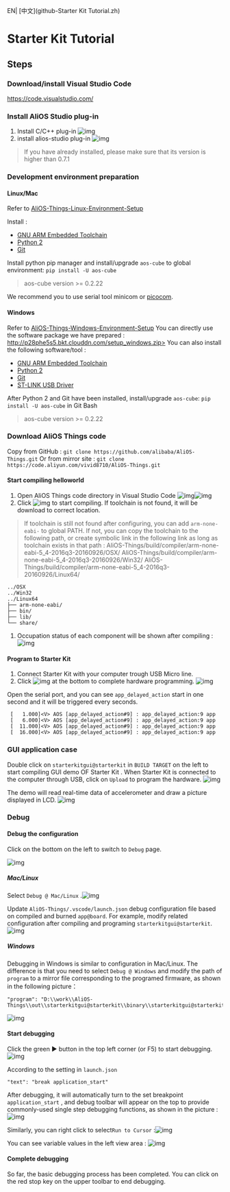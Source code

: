 EN| [中文](github-Starter Kit Tutorial.zh)

# Starter Kit Tutorial

## Steps

### Download/install Visual Studio Code

<https://code.visualstudio.com/>

### Install AliOS Studio plug-in

1. Install C/C++ plug-in ![img](https://camo.githubusercontent.com/95b35a6d5c6fabdad7988dc46f1671301af0e1a7/68747470733a2f2f696d672e616c6963646e2e636f6d2f7466732f544231595653346768475942754e6a7930466e585858356c7058612d333237302d323138322e706e67)
2. install alios-studio plug-in ![img](https://camo.githubusercontent.com/f1283d5fce7661126bd4d8ce58e8157b438de9e4/68747470733a2f2f696d672e616c6963646e2e636f6d2f7466732f544231654653346768475942754e6a7930466e585858356c7058612d333237302d323138322e706e67)

> If you have already installed, please make sure that its version is higher than 0.7.1

### Development environment preparation

#### Linux/Mac

Refer to [AliOS-Things-Linux-Environment-Setup](https://github.com/alibaba/AliOS-Things/wiki/AliOS-Things-Linux-Environment-Setup)

Install :

- [GNU ARM Embedded Toolchain](https://launchpad.net/gcc-arm-embedded/+download)
- [Python 2](https://www.python.org/downloads/)
- [Git](https://git-scm.com/downloads)

Install python pip manager and install/upgrade  `aos-cube`  to global environment: `pip install -U aos-cube`

> aos-cube version >= 0.2.22

We recommend you to use serial tool minicom or [picocom](https://github.com/npat-efault/picocom).

#### Windows

Refer to [AliOS-Things-Windows-Environment-Setup](https://github.com/alibaba/AliOS-Things/wiki/AliOS-Things-Windows-Environment-Setup)
You can directly use the software package we have prepared : http://p28phe5s5.bkt.clouddn.com/setup_windows.zip>
You can also install the following software/tool : 

- [GNU ARM Embedded Toolchain](https://launchpad.net/gcc-arm-embedded/+download)
- [Python 2](https://www.python.org/downloads/)
- [Git](https://git-scm.com/downloads)
- [ST-LINK USB Driver](http://www.st.com/en/development-tools/stsw-link009.html)

After Python 2 and Git have been installed, install/upgrade `aos-cube`: `pip install -U aos-cube` in Git Bash 

> aos-cube version >= 0.2.22

### Download AliOS Things code

Copy from GitHub : `git clone https://github.com/alibaba/AliOS-Things.git`
Or from mirror site : `git clone https://code.aliyun.com/vivid8710/AliOS-Things.git`

#### Start compiling helloworld

1. Open AliOS Things code directory in Visual Studio Code ![img](https://camo.githubusercontent.com/29cb5eca1bcd2b7adc55d9808c764eedc56382b6/68747470733a2f2f696d672e616c6963646e2e636f6d2f7466732f544231524a794d6766315442754e6a7930466a5858616a795858612d333237302d323138322e706e67)![img](https://camo.githubusercontent.com/4dfa268081e5d1968607c25a02be794b5c0c7fa1/68747470733a2f2f696d672e616c6963646e2e636f6d2f7466732f544231763675506765755342754e6a79315863585863596a4658612d333237302d323138322e706e67)
2. Click  ![img](https://camo.githubusercontent.com/80128a0a0d83ad687a460df49f3cff30f4d4375f/68747470733a2f2f696d672e616c6963646e2e636f6d2f7466732f5442314843394b676b795742754e6a7930467058586173735858612d37322d32322e706e67) to start compiling. If toolchain is not found, it will be download to correct location.

> If toolchain is still not found after configuring, you can add `arm-none-eabi-` to global PATH.
> If not, you can copy the toolchain to the following path, or create symbolic link in the following link as long as toolchain exists in that path :
> AliOS-Things/build/compiler/arm-none-eabi-5_4-2016q3-20160926/OSX/
> AliOS-Things/build/compiler/arm-none-eabi-5_4-2016q3-20160926/Win32/
> AliOS-Things/build/compiler/arm-none-eabi-5_4-2016q3-20160926/Linux64/

```
../OSX
../Win32
../Linux64
├── arm-none-eabi/
├── bin/
├── lib/
└── share/

```

1. Occupation status of each component will be shown after compiling :![img](https://camo.githubusercontent.com/f387e327641f60edded345af88eda3596b232d60/68747470733a2f2f696d672e616c6963646e2e636f6d2f7466732f544231712e7755676e745942654e6a7931586458585858795658612d333237302d323138322e706e67)

#### Program to Starter Kit

1. Connect Starter Kit with your computer trough USB Micro line.
2. Click ![img](https://camo.githubusercontent.com/0035d5a101f84e8422c9b801891bf0ce01162efe/68747470733a2f2f696d672e616c6963646e2e636f6d2f7466732f544231547969706762475942754e6a7930466f58586369424658612d37352d32322e706e67) at the bottom to complete hardware programming. ![img](https://camo.githubusercontent.com/38e1cfa5270e84782d240fa8ce6a03c045df6caa/68747470733a2f2f696d672e616c6963646e2e636f6d2f7466732f5442316a57326e6765755342754e6a5373706c58586265387058612d333237302d323138322e706e67)

Open the serial port, and you can see `app_delayed_action` start in one second and it will be triggered every  seconds.

```
 [   1.000]<V> AOS [app_delayed_action#9] : app_delayed_action:9 app
 [   6.000]<V> AOS [app_delayed_action#9] : app_delayed_action:9 app
 [  11.000]<V> AOS [app_delayed_action#9] : app_delayed_action:9 app
 [  16.000]<V> AOS [app_delayed_action#9] : app_delayed_action:9 app

```

### GUI application case

Double click on  `starterkitgui@starterkit` in `BUILD TARGET`  on the left to start compiling GUI demo OF Starter Kit . When Starter Kit is connected to the computer through USB, click on `Upload`  to program the hardware.  ![img](https://camo.githubusercontent.com/57a833db3c217e0c679e803b64b7799a73978a87/68747470733a2f2f696d672e616c6963646e2e636f6d2f7466732f54423152576f396762535942754e6a537370695858584e7a7058612d333237302d323138322e706e67)

The demo will read real-time data of accelerometer and draw a picture displayed in LCD. ![img](https://camo.githubusercontent.com/c31117a6c143c46de428d0b5000350bf85eafebb/68747470733a2f2f696d672e616c6963646e2e636f6d2f7466732f5442316675694567776d5442754e6a793158625858614d725658612d313037322d313435382e706e67)

### Debug

#### Debug the configuration 

Click on the bottom on the left to switch to `Debug` page.

![img](https://camo.githubusercontent.com/2c578d033bb87064b16c7a8acf0dd88920e7f5eb/68747470733a2f2f696d672e616c6963646e2e636f6d2f7466732f54423170506c706775755342754e6a79315863585863596a4658612d333834302d323430302e706e67)

##### Mac/Linux

Select  `Debug @ Mac/Linux` .![img](https://camo.githubusercontent.com/f198da04cf30c2850820e80ff95f3ec85f3539f8/68747470733a2f2f696d672e616c6963646e2e636f6d2f7466732f5442315a7a68706775755342754e6a79315863585863596a4658612d333834302d323430302e706e67)

Update `AliOS-Things/.vscode/launch.json`  debug configuration file based on compiled and burned `app@board`. For example,  modify related configuration after compiling and programing   `starterkitgui@starterkit`.![img](https://camo.githubusercontent.com/8a645c81f8390605ae492cd80f195b9494b1c635/68747470733a2f2f696d672e616c6963646e2e636f6d2f7466732f544231745270746778535942754e6a5373706a58585837335658612d333834302d323430302e706e67)

##### Windows

Debugging in Windows is similar to configuration in Mac/Linux. The difference is that you need to select  `Debug @ Windows` and modify the path of `program` to a mirror file corresponding to the programed firmware, as shown in the following picture：

```
"program": "D:\\work\\AliOS-Things\\out\\starterkitgui@starterkit\\binary\\starterkitgui@starterkit.elf"

```

![img](https://camo.githubusercontent.com/7201925fbe5072d83657412e07d72a1be6baca80/68747470733a2f2f696d672e616c6963646e2e636f6d2f7466732f544231313479466743745942654e6a5373706b58586255385658612d333834302d323430302e706e67)

#### Start debugging 

Click the green ▶️ button in the top left corner (or F5) to start debugging.![img](https://camo.githubusercontent.com/ba60bcabcd14a90b7c4090b3f492627d98a05239/68747470733a2f2f696d672e616c6963646e2e636f6d2f7466732f54423137484e706741795742754e6a7930467058586173735858612d333834302d323430302e706e67)

According to the setting in  `launch.json` 

```
"text": "break application_start"

```

After debugging, it will automatically turn to the set breakpoint `application_start` , and debug toolbar will appear on the top to provide commonly-used single step debugging functions, as shown in the picture : ![img](https://camo.githubusercontent.com/b6a46ba20f4f7dc5c899a772ca2d69c05a5820a3/68747470733a2f2f696d672e616c6963646e2e636f6d2f7466732f5442317453386a6770755742754e6a5373706e585858314e5658612d333834302d323430302e706e67)

Similarly, you can right click to select`Run to Cursor` :![img](https://camo.githubusercontent.com/67e25eafbdc9667d1427c3764dc3a4cafee4a4b9/68747470733a2f2f696d672e616c6963646e2e636f6d2f7466732f54423157445a366762475942754e6a7930466f58586369424658612d333834302d323430302e706e67)

You can see variable values in the left view area : ![img](https://camo.githubusercontent.com/7b1016deec8561809ce5db23817537e8db748caa/68747470733a2f2f696d672e616c6963646e2e636f6d2f7466732f5442314a545a366762475942754e6a7930466f58586369424658612d333834302d323430302e706e67)

#### Complete debugging

So far, the basic debugging process has been completed. You can click on the red stop key on the upper toolbar to end debugging. 
